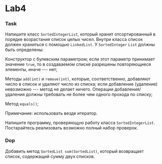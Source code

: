 # Lab4

### Task
Напишите класс `SortedIntegerList`, который хранит отсортированный в порядке возрастания список целых чисел. Внутри класса список должен храниться с помощью `LinkedList`. У `SortedInteger` `List` должны быть определены:

Конструктор с булевским параметром; если этот параметр принимает значение `true`, то в  создаваемом списке разрешены повторяющиеся элементы, иначе --- нет;

Методы `add(int)` и `remove(int)`, которые, соответственно, добавляют число в список и удаляют число из списка; если добавление (удаление) невозможно --- метод не делает ничего. Операции добавления/удаления должны требовать не более чем одного прохода по списку;

Метод 	`equals()`;

Примечание: использовать везде итератор.

Напишите программу, проверяющую работу класса `SortedIntegerList`. Постарайтесь реализовать возможно полный набор проверок.

### Dop
Добавить метод `SortedList sum(SortedList)`, который возвращает список, содержащий сумму двух списков.